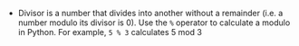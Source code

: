 -   Divisor is a number that divides into another without a remainder (i.e. a number modulo its divisor is 0).
    Use the `%` operator to calculate a modulo in Python. For example, `5 % 3` calculates 5 mod 3
